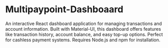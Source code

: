 # Multipaypoint-Dashboaard
An interactive React dashboard application for managing transactions and account information. Built with Material-UI, this dashboard offers features like transaction history, account balance, and easy top-up options. Perfect for cashless payment systems. Requires Node.js and npm for installation.
